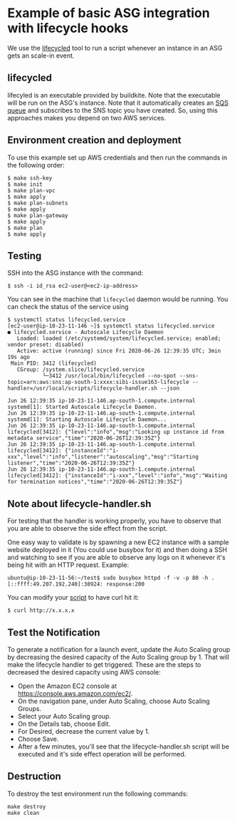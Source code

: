 # Example of basic ASG integration with lifecycle hooks

We use the [lifecycled](https://github.com/buildkite/lifecycled
"lifecycled") tool to run a script whenever an instance in an ASG gets
an scale-in event.

## lifecycled

lifecyled is an executable provided by buildkite. Note that the
executable will be run on the ASG's instance. Note that it
automatically creates an [SQS
queue](https://github.com/buildkite/lifecycled/commit/fa9f36f25a6ca6ceb3dae1814bacc26b3643392d
"SQS queue") and subscribes to the SNS topic you have created. So,
using this approaches makes you depend on two AWS services.

## Environment creation and deployment

To use this example set up AWS credentials and then run the commands in the
following order:

```
$ make ssh-key
$ make init
$ make plan-vpc
$ make apply
$ make plan-subnets
$ make apply
$ make plan-gateway
$ make apply
$ make plan
$ make apply
```

## Testing

SSH into the ASG instance with the command:

``` shellsession
$ ssh -i id_rsa ec2-user@<ec2-ip-address>
```

You can see in the machine that `lifecycled` daemon would be
running. You can check the status of the service using

``` shellsession
$ systemctl status lifecycled.service
[ec2-user@ip-10-23-11-146 ~]$ systemctl status lifecycled.service
● lifecycled.service - Autoscale Lifecycle Daemon
   Loaded: loaded (/etc/systemd/system/lifecycled.service; enabled; vendor preset: disabled)
   Active: active (running) since Fri 2020-06-26 12:39:35 UTC; 3min 19s ago
 Main PID: 3412 (lifecycled)
   CGroup: /system.slice/lifecycled.service
           └─3412 /usr/local/bin/lifecycled --no-spot --sns-topic=arn:aws:sns:ap-south-1:xxxx:sibi-issue163-lifecycle --handler=/usr/local/scripts/lifecycle-handler.sh --json

Jun 26 12:39:35 ip-10-23-11-146.ap-south-1.compute.internal systemd[1]: Started Autoscale Lifecycle Daemon.
Jun 26 12:39:35 ip-10-23-11-146.ap-south-1.compute.internal systemd[1]: Starting Autoscale Lifecycle Daemon...
Jun 26 12:39:35 ip-10-23-11-146.ap-south-1.compute.internal lifecycled[3412]: {"level":"info","msg":"Looking up instance id from metadata service","time":"2020-06-26T12:39:35Z"}
Jun 26 12:39:35 ip-10-23-11-146.ap-south-1.compute.internal lifecycled[3412]: {"instanceId":"i-xxx","level":"info","listener":"autoscaling","msg":"Starting listener","time":"2020-06-26T12:39:35Z"}
Jun 26 12:39:35 ip-10-23-11-146.ap-south-1.compute.internal lifecycled[3412]: {"instanceId":"i-xxx","level":"info","msg":"Waiting for termination notices","time":"2020-06-26T12:39:35Z"}
```

## Note about lifecycle-handler.sh

For testing that the handler is working properly, you have to observe
that you are able to observe the side effect from the script.

One easy way to validate is by spawning a new EC2 instance with a
sample website deployed in it (You could use busybox for it) and then
doing a SSH and watching to see if you are able to observe any logs on
it whenever it's being hit with an HTTP request. Example:

``` shellsession
ubuntu@ip-10-23-11-56:~/test$ sudo busybox httpd -f -v -p 80 -h .
[::ffff:49.207.192.240]:38924: response:200
```

You can modify your [script](./cloud-config.yml) to have curl hit it:

``` shellsession
$ curl http://x.x.x.x
```

## Test the Notification

To generate a notification for a launch event, update the Auto Scaling
group by decreasing the desired capacity of the Auto Scaling group
by 1. That will make the lifecycle handler to get triggered. These are
the steps to decreased the desired capacity using AWS console:

* Open the Amazon EC2 console at https://console.aws.amazon.com/ec2/.
* On the navigation pane, under Auto Scaling, choose Auto Scaling Groups.
* Select your Auto Scaling group.
* On the Details tab, choose Edit.
* For Desired, decrease the current value by 1.
* Choose Save.
* After a few minutes, you'll see that the lifecycle-handler.sh script
  will be executed and it's side effect operation will be performed.

## Destruction

To destroy the test environment run the following commands:

```
make destroy
make clean
```
